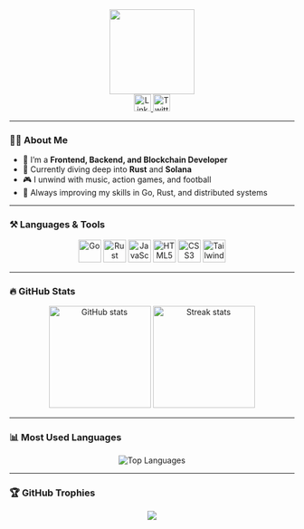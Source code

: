 <div align="center">
  <img src="https://media.giphy.com/media/M9gbBd9nbDrOTu1Mqx/giphy.gif" height="150" />
</div>

<div align="center">
  <div>
    <a href="https://www.linkedin.com/in/olaniyi-josiah-7831aa364/" target="_blank">
      <img src="https://raw.githubusercontent.com/maurodesouza/profile-readme-generator/master/src/assets/icons/social/linkedin/default.svg" width="30" alt="LinkedIn" />
    </a>
    <a href="https://x.com/olaniyijosiah1" target="_blank">
      <img src="https://raw.githubusercontent.com/maurodesouza/profile-readme-generator/master/src/assets/icons/social/twitter/default.svg" width="30" alt="Twitter/X" />
    </a>
  </div>
</div>

---

### 👨‍💻 About Me

- 🔭 I’m a **Frontend, Backend, and Blockchain Developer**
- 🚀 Currently diving deep into **Rust** and **Solana**
- 🎮 I unwind with music, action games, and football
- 🌱 Always improving my skills in Go, Rust, and distributed systems

---

### ⚒️ Languages & Tools

<div align="center">
  <img src="https://cdn.jsdelivr.net/gh/devicons/devicon/icons/go/go-original-wordmark.svg" height="40" alt="Go" />
  <img src="https://cdn.jsdelivr.net/gh/devicons/devicon/icons/rust/rust-original.svg" height="40" alt="Rust" />
  <img src="https://cdn.jsdelivr.net/gh/devicons/devicon/icons/javascript/javascript-original.svg" height="40" alt="JavaScript" />
  <img src="https://cdn.jsdelivr.net/gh/devicons/devicon/icons/html5/html5-original.svg" height="40" alt="HTML5" />
  <img src="https://cdn.jsdelivr.net/gh/devicons/devicon/icons/css3/css3-original.svg" height="40" alt="CSS3" />
  <img src="https://cdn.jsdelivr.net/gh/devicons/devicon/icons/tailwindcss/tailwindcss-original-wordmark.svg" height="40" alt="Tailwind CSS" />
</div>

---

### 🔥 GitHub Stats

<div align="center">
  <img src="https://github-readme-stats.vercel.app/api?username=jojo-saturo&show_icons=true&theme=radical" height="180" alt="GitHub stats" />
  <img src="https://github-readme-streak-stats.herokuapp.com/?user=jojo-saturo&theme=radical" height="180" alt="Streak stats" />
</div>

---

### 📊 Most Used Languages

<div align="center">
  <img src="https://github-readme-stats.vercel.app/api/top-langs/?username=jojo-saturo&layout=compact&theme=radical" alt="Top Languages" />
</div>

---

### 🏆 GitHub Trophies

<div align="center">
  <img src="https://github-profile-trophy.vercel.app/?username=jojo-saturo&theme=onedark&margin-w=15&no-frame=true" />
</div>
